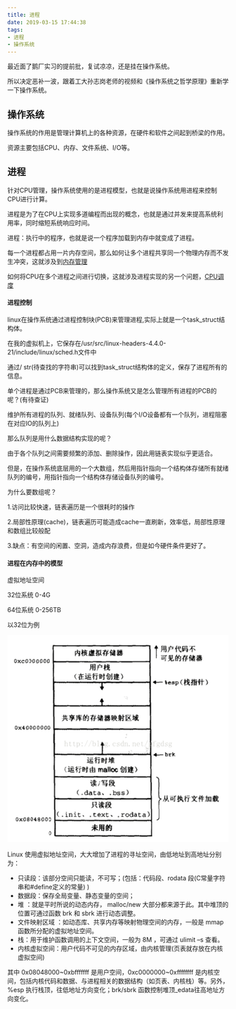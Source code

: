 ```yaml
---
title: 进程
date: 2019-03-15 17:44:38
tags:
- 进程
- 操作系统
---
```


最近面了鹅厂实习的提前批，复试凉凉，还是挂在操作系统。

所以决定恶补一波，跟着工大孙志岗老师的视频和《操作系统之哲学原理》重新学一下操作系统。

## 操作系统

操作系统的作用是管理计算机上的各种资源，在硬件和软件之间起到桥梁的作用。

资源主要包括CPU、内存、文件系统、I/O等。

<!--more-->

## 进程

针对CPU管理，操作系统使用的是进程模型，也就是说操作系统用进程来控制CPU进行计算。

进程是为了在CPU上实现多道编程而出现的概念，也就是通过并发来提高系统利用率，同时缩短系统响应时间。

进程：执行中的程序，也就是说一个程序加载到内存中就变成了进程。

每一个进程都占用一片内存空间，那么如何让多个进程共享同一个物理内存而不发生冲突，这就涉及到[内存管理](http://striveben.top/2019/03/15/%E5%86%85%E5%AD%98%E7%AE%A1%E7%90%86/)

如何将CPU在多个进程之间进行切换，这就涉及进程实现的另一个问题，[CPU调度](http://striveben.top/2019/03/15/CPU%E8%B0%83%E5%BA%A6%E7%AE%97%E6%B3%95/)

#### 进程控制

linux在操作系统通过进程控制块(PCB)来管理进程,实际上就是一个task_struct结构体。

在我的虚拟机上，它保存在/usr/src/linux-headers-4.4.0-21/include/linux/sched.h文件中

通过/ str(待查找的字符串)可以找到task_struct结构体的定义，保存了进程所有的信息。

单个进程是通过PCB来管理的，那么操作系统又是怎么管理所有进程的PCB的呢？(有待查证)

维护所有进程的队列、就绪队列、设备队列(每个I/O设备都有一个队列，进程阻塞在对应IO的队列上)

那么队列是用什么数据结构实现的呢？

由于各个队列之间需要频繁的添加、删除操作，因此用链表实现似乎更适合。

但是，在操作系统底层用的一个大数组，然后用指针指向一个结构体存储所有就绪队列的编号，用指针指向一个结构体存储设备队列的编号。

为什么要数组呢？

1.访问比较快速，链表遍历是一个很耗时的操作

2.局部性原理(cache)，链表遍历可能造成cache一直刷新，效率低，局部性原理和数组比较般配

3.缺点：有空间的闲置、空洞，造成内存浪费，但是如今硬件条件更好了。

#### 进程在内存中的模型

虚拟地址空间

32位系统  0-4G

64位系统  0-256TB

以32位为例

![](/pic/linux进程内存分布.png)

Linux 使用虚拟地址空间，大大增加了进程的寻址空间，由低地址到高地址分别为： 

- 只读段：该部分空间只能读，不可写；(包括：代码段、rodata 段(C常量字符串和#define定义的常量) )
- 数据段：保存全局变量、静态变量的空间；
- 堆 ：就是平时所说的动态内存， malloc/new 大部分都来源于此。其中堆顶的位置可通过函数 brk 和 sbrk 进行动态调整。 
- 文件映射区域 ：如动态库、共享内存等映射物理空间的内存，一般是 mmap 函数所分配的虚拟地址空间。
- 栈：用于维护函数调用的上下文空间，一般为 8M ，可通过 ulimit –s 查看。 
- 内核虚拟空间：用户代码不可见的内存区域，由内核管理(页表就存放在内核虚拟空间)

其中 0x08048000~0xbfffffff 是用户空间，0xc0000000~0xffffffff 是内核空间，包括内核代码和数据、与进程相关的数据结构（如页表、内核栈）等。另外，%esp 执行栈顶，往低地址方向变化；brk/sbrk 函数控制堆顶_edata往高地址方向变化。

